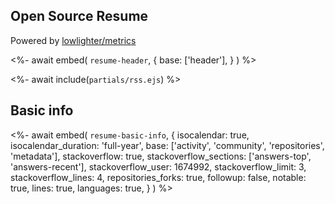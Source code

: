 ## Open Source Resume
Powered by [lowlighter/metrics](https://github.com/lowlighter/metrics)

<%- await embed(
  `resume-header`, 
  {
    base: ['header'],
  }
) %>

<%- await include(`partials/rss.ejs`) %>

## Basic info
<%- await embed(
  `resume-basic-info`, 
  {
    isocalendar: true,
    isocalendar_duration: 'full-year',
    base: ['activity', 'community', 'repositories', 'metadata'],
    stackoverflow: true,
    stackoverflow_sections: ['answers-top', 'answers-recent'],
    stackoverflow_user: 1674992,
    stackoverflow_limit: 3,
    stackoverflow_lines: 4,
    repositories_forks: true,
    followup: false,
    notable: true,
    lines: true,
    languages: true,
  }
) %>